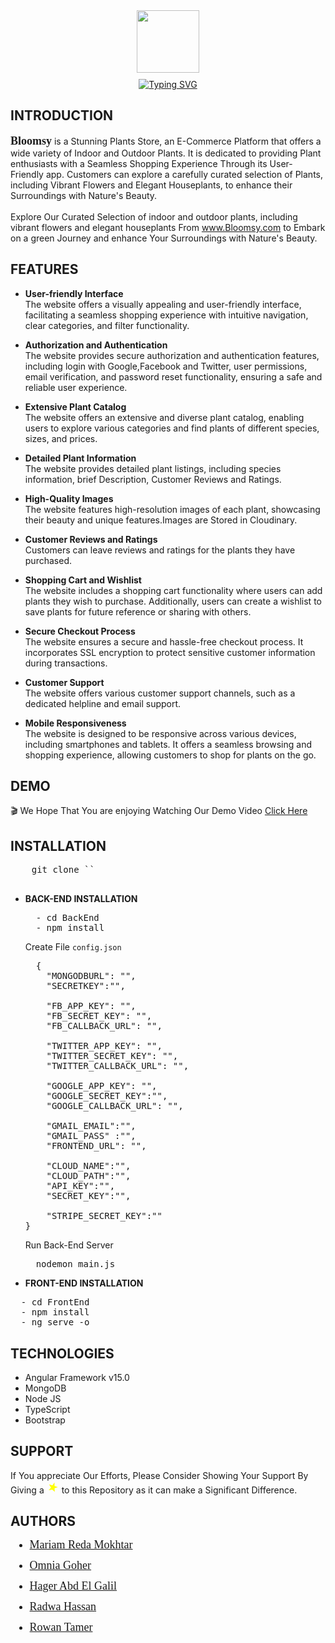 <!DOCTYPE html>
<html>
 <head>
  <link rel="preconnect" href="https://fonts.googleapis.com">
  <link rel="preconnect" href="https://fonts.gstatic.com" crossorigin>
  <link href="https://fonts.googleapis.com/css2?family=Dancing+Script:wght@700&display=swap" rel="stylesheet">
 </head>
 <body>
<div style="display: flex; align-items: center; justify-content: center; flex-direction: column; gap: 10px; margin-bottom: 10px">
  <img src="./FrontEnd/src/assets/images/animate.gif" width="100px" />
  <a href="https://git.io/typing-svg"><img src="https://readme-typing-svg.demolab.com?font=Dancing+Script&weight=700&size=30&pause=1000&color=749D77&center=true&vCenter=true&width=435&lines=Bloomsy+;A+Stunning+Plants+Store" alt="Typing SVG" /></a>
</div>


## <b> INTRODUCTION </b>

<span style="font-family: 'Dancing Script', cursive; font-weight: bolder; font-size: 18px">Bloomsy</span>
is a Stunning Plants Store, an E-Commerce Platform that offers a wide variety of Indoor and Outdoor Plants. It is dedicated to providing Plant enthusiasts with a Seamless Shopping Experience Through its User-Friendly app. Customers can explore a carefully curated selection of Plants, including Vibrant Flowers and Elegant Houseplants, to enhance their Surroundings with Nature's Beauty. </br></br>
Explore Our Curated Selection of indoor and outdoor plants, including vibrant flowers and elegant houseplants
From <a href="https://bloomsy-168d4.web.app/" style="text-decoration: none; color: #749d77; font-family: 'Dancing Script'; font-size: 16px">www.Bloomsy.com</a>
 to Embark on a green Journey and enhance Your Surroundings with Nature's Beauty.

## <b> FEATURES </b>

- <b>User-friendly Interface</b><br>
  The website offers a visually appealing and user-friendly interface, facilitating a seamless shopping experience with intuitive navigation, clear categories, and filter functionality.

- <b>Authorization and Authentication</b><br>
  The website provides secure authorization and authentication features, including login with Google,Facebook and Twitter, user permissions, email verification, and password reset functionality, ensuring a safe and reliable user experience.

- <b>Extensive Plant Catalog</b><br>
  The website offers an extensive and diverse plant catalog, enabling users to explore various categories and find plants of different species, sizes, and prices.

- <b>Detailed Plant Information</b><br>
  The website provides detailed plant listings, including species information, brief Description, Customer Reviews and Ratings.

- <b>High-Quality Images</b><br>
  The website features high-resolution images of each plant, showcasing their beauty and unique features.Images are Stored in Cloudinary.

- <b>Customer Reviews and Ratings</b><br>
  Customers can leave reviews and ratings for the plants they have purchased.

- <b>Shopping Cart and Wishlist</b><br>
  The website includes a shopping cart functionality where users can add plants they wish to purchase. Additionally, users can create a wishlist to save plants for future reference or sharing with others.

- <b>Secure Checkout Process</b><br>
  The website ensures a secure and hassle-free checkout process. It incorporates SSL encryption to protect sensitive customer information during transactions.

- <b>Customer Support</b><br>
  The website offers various customer support channels, such as a dedicated helpline and email support.

- <b>Mobile Responsiveness</b><br>
  The website is designed to be responsive across various devices, including smartphones and tablets. It offers a seamless browsing and shopping experience, allowing customers to shop for plants on the go.

## <b> DEMO </b>

🎬
We Hope That You are enjoying Watching Our Demo Video
[Click Here]()

## <b> INSTALLATION </b>

  <pre>
    git clone ``
  </pre>

- <b> BACK-END INSTALLATION </b>
  <pre>
    - cd BackEnd
    - npm install
  </pre>

  Create File `config.json`
  <pre>
    {
      "MONGODBURL": "",
      "SECRETKEY":"",
  
      "FB_APP_KEY": "",
      "FB_SECRET_KEY": "",
      "FB_CALLBACK_URL": "",
  
      "TWITTER_APP_KEY": "",
      "TWITTER_SECRET_KEY": "",
      "TWITTER_CALLBACK_URL": "",
  
      "GOOGLE_APP_KEY": "",
      "GOOGLE_SECRET_KEY":"",
      "GOOGLE_CALLBACK_URL": "",
  
      "GMAIL_EMAIL":"",
      "GMAIL_PASS" :"",
      "FRONTEND_URL": "",
  
      "CLOUD_NAME":"",
      "CLOUD_PATH":"",
      "API_KEY":"",
      "SECRET_KEY":"",
  
      "STRIPE_SECRET_KEY":""
  }
  </pre>
  Run Back-End Server
  <pre>
    nodemon main.js
  </pre>

- <b> FRONT-END INSTALLATION </b>
<pre>
  - cd FrontEnd
  - npm install
  - ng serve -o
</pre>

## <b> TECHNOLOGIES </b>

- Angular Framework v15.0
- MongoDB
- Node JS
- TypeScript
- Bootstrap

## <b> SUPPORT </b>

If You appreciate Our Efforts, Please Consider Showing Your Support By Giving a
<svg xmlns="http://www.w3.org/2000/svg" viewBox="0 0 24 24" width="20px" height="20px" style="align-items:center">
<path fill="yellow" d="M12 2.6l2.116 6.485h6.837l-5.522 4.013 2.597 6.313L12 17.199l-6.028 3.198 2.597-6.313L3.047 9.085h6.837L12 2.6z">
<animateTransform attributeName="transform" attributeType="XML" type="rotate" from="0 12 12" to="360 12 12" dur="1s" repeatCount="indefinite"/>
</path>
</svg> to this Repository as it can make a Significant Difference.

## <b> AUTHORS </b>

  <div style="font-family: 'Dancing Script', cursive; font-size: 18px; line-height: 15px; margin-top: 10px">


- [Mariam Reda Mokhtar](https://github.com/Mariam-Mokhtar)
- [Omnia Goher](https://github.com/Omnia-Goher)
- [Hager Abd El Galil](https://github.com/Hager-Abd-El-Galil)
- [Radwa Hassan](https://github.com/RadwaHassan99)
- [Rowan Tamer](https://github.com/rowantamer)

  </div>
</body>
</html>
